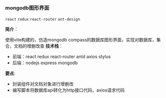 ### mongodb图形界面

`react` `redux` `react-router` `ant-design`

**简介**：

使用vite构建的，仿造mongodb compass的数据库图形界面，实现对数据库，集合，文档的增删改查
**技术栈**：
- 前端：react redux react-router antd axios stylus
- 后端：nodejs express mongodb 

**要点**:
- 封装组件对文档对象进行增删改
- 编写脚本将数据库api转化为http接口代码，axios请求代码

